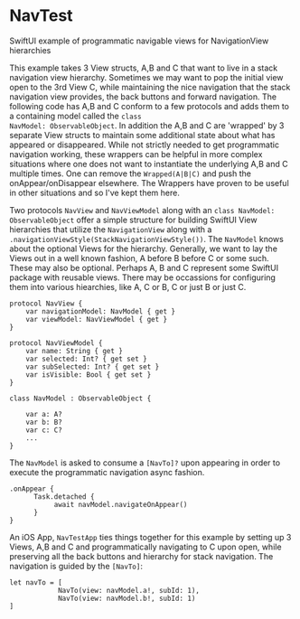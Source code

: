 # NavTest
SwiftUI example of programmatic navigable views for NavigationView hierarchies 


This example takes 3 View structs, A,B and C that want to live in a stack navigation view hierarchy.  Sometimes
we may want to pop the initial view open to the 3rd View C, while maintaining the nice navigation that the
stack navigation view provides, the back buttons and forward navigation.  The following code has A,B and C 
conform to a few protocols and adds them to a containing model called the <code>class NavModel: ObservableObject</code>.
In addition the A,B and C are 'wrapped' by 3 separate View structs to maintain some additional state about what
has appeared or disappeared.  While not strictly needed to get programmatic navigation working, these wrappers 
can be helpful in more complex situations where one does not want to instantiate the underlying A,B and C multiple
times.  One can remove the <code>Wrapped(A|B|C)</code> and push the onAppear/onDisappear elsewhere.  The Wrappers
have proven to be useful in other situations and so I've kept them here. 


Two protocols <code>NavView</code> and <code>NavViewModel</code> along with an <code>class NavModel: ObservableObject</code> 
offer a simple structure for building SwiftUI View hierarchies that utilize 
the <code>NavigationView</code> along with a <code>.navigationViewStyle(StackNavigationViewStyle())</code>. 
The <code>NavModel</code> knows about the optional Views for the hierarchy.  Generally, we want to lay
the Views out in a well known fashion, A before B before C or some such.  These may also be optional. Perhaps
A, B and C represent some SwiftUI package with reusable views.  There may be occassions for configuring them
into various hiearchies, like A, C  or  B, C  or just B or just C.   

```
protocol NavView {
    var navigationModel: NavModel { get }
    var viewModel: NavViewModel { get }
}

protocol NavViewModel {
    var name: String { get }
    var selected: Int? { get set }
    var subSelected: Int? { get set }
    var isVisible: Bool { get set }
}

class NavModel : ObservableObject {
    
    var a: A?
    var b: B?
    var c: C?
    ...
}
```

The <code>NavModel</code> is asked to consume a <code>[NavTo]?</code> upon appearing in order to execute the
programmatic navigation async fashion.
```
.onAppear {
      Task.detached {
           await navModel.navigateOnAppear()
      }
}
```
An iOS App, <code>NavTestApp</code> ties things together for this example by setting up 3 Views, A,B and C and 
programmatically navigating to C upon open, while preserving all the back buttons and hierarchy for stack navigation. 
The navigation is guided by the <code>[NavTo]</code>:
```
let navTo = [
            NavTo(view: navModel.a!, subId: 1),
            NavTo(view: navModel.b!, subId: 1)
]
```
